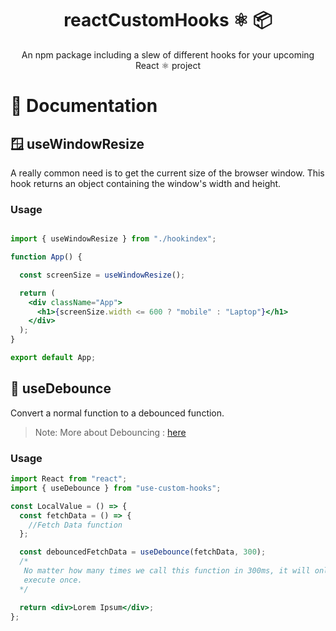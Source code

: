 <div align="center">
    <h1>reactCustomHooks ⚛️ 📦</h1>
    <p>An npm package including a slew of different hooks for your upcoming React ⚛️ project</p>
</div>

# 📗 Documentation


## 🪟 useWindowResize
A really common need is to get the current size of the browser window. This hook returns an object containing the window's width and height.
### Usage

```jsx

import { useWindowResize } from "./hookindex";

function App() {

  const screenSize = useWindowResize();

  return (
    <div className="App">
      <h1>{screenSize.width <= 600 ? "mobile" : "Laptop"}</h1>
    </div>
  );
}

export default App;
```

## 🏀 useDebounce

Convert a normal function to a debounced function.

> Note: More about Debouncing : [here](https://www.geeksforgeeks.org/debouncing-in-javascript/)

### Usage

```jsx
import React from "react";
import { useDebounce } from "use-custom-hooks";

const LocalValue = () => {
  const fetchData = () => {
    //Fetch Data function
  };

  const debouncedFetchData = useDebounce(fetchData, 300);
  /*
   No matter how many times we call this function in 300ms, it will only
   execute once.
  */

  return <div>Lorem Ipsum</div>;
};
```